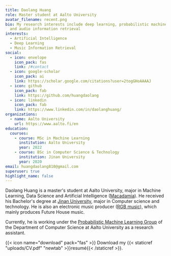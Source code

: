 ```yaml
---
title: Daolang Huang
role: Master student at Aalto University
avatar_filename: recent.png
bio: My research interests include deep learning, probabilistic machine learning
  and audio information retrieval
interests:
  - Artificial Intelligence
  - Deep Learning
  - Music Information Retrieval
social:
  - icon: envelope
    icon_pack: fas
    link: /#contact
  - icon: google-scholar
    icon_pack: ai
    link: https://scholar.google.com/citations?user=2togGHoAAAAJ
  - icon: github
    icon_pack: fab
    link: https://github.com/huangdaolang
  - icon: linkedin
    icon_pack: fab
    link: https://www.linkedin.com/in/daolanghuang/
organizations:
  - name: Aalto University
    url: https://www.aalto.fi/en
education:
  courses:
    - course: MSc in Machine Learning
      institution: Aalto University
      year: 2022
    - course: BSc in Computer Science & Technology
      institution: Jinan University
      year: 2020
email: huangdaolang810@gmail.com
superuser: true
highlight_name: false
---
```

Daolang Huang is a master's student at Aalto University, major in Machine Learning, Data Science and Artificial Intelligence ([Macadamia](https://into.aalto.fi/display/enccis/Machine+Learning%2C+Data+Science+and+Artificial+Intelligence+%28Macadamia%29+2020-2022)). He received his Bachelor's degree at [Jinan University](https://www.jnu.edu.cn/), major in Computer science and technology. He is also an electronic music producer ([RGB music](https://open.spotify.com/artist/3DYsLJGSYlawMe16NpyhlA?si=1qwBZJ9iT6O9ne06Kw1tyQ&dl_branch=1)), which mainly produces Future House music.

Currently, he is working under the [Probabilistic Machine Learning Group](https://research.cs.aalto.fi/pml/) of the Department of Computer Science at Aalto University as a research assistant.

{{< icon name="download" pack="fas" >}} Download my {{< staticref "uploads/CV.pdf" "newtab" >}}resumé{{< /staticref >}}.